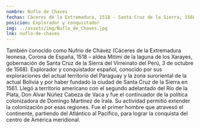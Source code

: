 ```yaml
---
nombre: Nuflo de Chaves
fechas: Cáceres de la Extremadura, 1518 - Santa Cruz de la Sierra, 1568
posicion: Explorador y conquistador
img: ../assets/img/Ñuflo_de_Chaves.jpg
lnk: nuflo-de-chaves
---
```


También conocido como Nufrio de Chávez (Cáceres de la Extremadura leonesa, Corona de España, 1518 – aldea Mitimi de la laguna de los Xarayes, gobernación de Santa Cruz de la Sierra del Virreinato del Perú, 3 de octubre de 1568). Explorador y conquistador español, conocido por sus exploraciones del actual territorio del Paraguay y la zona suroriental de la actual Bolivia y por haber fundado la ciudad de Santa Cruz de la Sierra en 1561. Llegó a territorio americano con el segundo adelantado del Río de la Plata, Don Alvar Núñez Cabeza de Vaca y fue el continuador de la política colonizadora de Domingo Martínez de Irala. Su actividad permitió extender la colonización por esas regiones. Fue el primer hombre que atravesó el continente, partiendo del Atlántico al Pacífico, para lograr la conquista del centro de América meridional.
